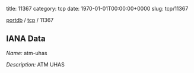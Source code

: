 title: 11367
category: tcp
date: 1970-01-01T00:00:00+0000
slug: tcp/11367

[portdb](/) / [tcp](/category/tcp.html) / 11367


## IANA Data

_Name:_ atm-uhas

_Description:_ ATM UHAS

